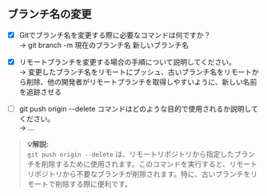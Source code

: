 ## ブランチ名の変更

- [x] Gitでブランチ名を変更する際に必要なコマンドは何ですか？  
→ git branch -m 現在のブランチ名 新しいブランチ名

- [x] リモートブランチを変更する場合の手順について説明してください。  
→ 変更したブランチ名をリモートにプッシュ、古いブランチ名をリモートから削除、他の開発者がリモートブランチを取得しやすいように、新しい名前を追跡させる

- [ ] git push origin --delete コマンドはどのような目的で使用されるか説明してください。  
→ ...
> **💡解説:**  
> `git push origin --delete` は、リモートリポジトリから指定したブランチを削除するために使用されます。このコマンドを実行すると、リモートリポジトリから不要なブランチが削除されます。特に、古いブランチをリモートで削除する際に便利です。  

